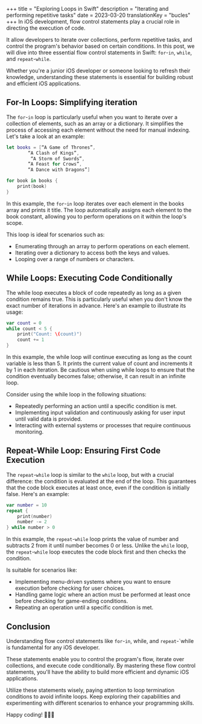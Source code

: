 +++
title = "Exploring Loops in Swift"
description = "Iterating and performing repetitive tasks"
date = 2023-03-20
translationKey = "bucles"
+++
In iOS development, flow control statements play a crucial role in directing the execution of code. 

It allow developers to iterate over collections, perform repetitive tasks, and control the program's behavior based on certain conditions. In this post, we will dive into three essential flow control statements in Swift: `for`-`in`, `while`, and `repeat`-`while`. 

Whether you're a junior iOS developer or someone looking to refresh their knowledge, understanding these statements is essential for building robust and efficient iOS applications.

## For-In Loops: Simplifying iteration
The `for`-`in` loop is particularly useful when you want to iterate over a collection of elements, such as an array or a dictionary. It simplifies the process of accessing each element without the need for manual indexing. Let's take a look at an example:

```swift
let books = [“A Game of Thrones”,
        “A Clash of Kings”,
         “A Storm of Swords”,
        ”A Feast for Crows”,
        “A Dance with Dragons”]

for book in books {
    print(book)
}
```

In this example, the `for`-`in` loop iterates over each element in the books array and prints it title. The loop automatically assigns each element to the book constant, allowing you to perform operations on it within the loop's scope.

This loop is ideal for scenarios such as:

- Enumerating through an array to perform operations on each element.
- Iterating over a dictionary to access both the keys and values.
- Looping over a range of numbers or characters.

## While Loops: Executing Code Conditionally
The while loop executes a block of code repeatedly as long as a given condition remains true. This is particularly useful when you don't know the exact number of iterations in advance. Here's an example to illustrate its usage:

```swift
var count = 0
while count < 5 {
    print("Count: \(count)")
    count += 1
}
```

In this example, the while loop will continue executing as long as the count variable is less than 5. It prints the current value of count and increments it by 1 in each iteration. Be cautious when using while loops to ensure that the condition eventually becomes false; otherwise, it can result in an infinite loop.

Consider using the while loop in the following situations:

- Repeatedly performing an action until a specific condition is met.
- Implementing input validation and continuously asking for user input until valid data is provided.
- Interacting with external systems or processes that require continuous monitoring.

## Repeat-While Loop: Ensuring First Code Execution
The `repeat`-`while` loop is similar to the `while` loop, but with a crucial difference: the condition is evaluated at the end of the loop. This guarantees that the code block executes at least once, even if the condition is initially false. Here's an example:

```swift
var number = 10
repeat {
    print(number)
    number -= 2
} while number > 0
```

In this example, the `repeat`-`while` loop prints the value of number and subtracts 2 from it until number becomes 0 or less. Unlike the `while` loop, the `repeat`-`while` loop executes the code block first and then checks the condition.

Is suitable for scenarios like:

- Implementing menu-driven systems where you want to ensure execution before checking for user choices.
- Handling game logic where an action must be performed at least once before checking for game-ending conditions.
- Repeating an operation until a specific condition is met.

## Conclusion
Understanding flow control statements like `for`-`in`, while, and `repeat`-`while is fundamental for any iOS developer. 

These statements enable you to control the program's flow, iterate over collections, and execute code conditionally. By mastering these flow control statements, you'll have the ability to build more efficient and dynamic iOS applications.

Utilize these statements wisely, paying attention to loop termination conditions to avoid infinite loops. Keep exploring their capabilities and experimenting with different scenarios to enhance your programming skills. 

Happy coding! 👨🏻‍💻
